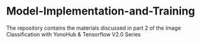 # Model-Implementation-and-Training
The repository contains the materials discussed in part 2 of the Image Classification with YonoHub &amp; Tensorflow V2.0 Series
